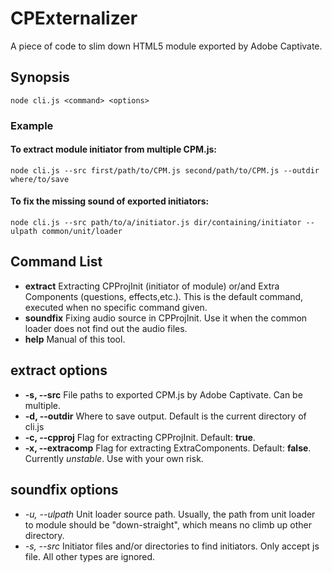 # CPExternalizer
A piece of code to slim down HTML5 module exported by Adobe Captivate.
## Synopsis
    node cli.js <command> <options>
### Example
#### To extract module initiator from multiple CPM.js:
    node cli.js --src first/path/to/CPM.js second/path/to/CPM.js --outdir where/to/save
#### To fix the missing sound of exported initiators:
	node cli.js --src path/to/a/initiator.js dir/containing/initiator --ulpath common/unit/loader
## Command List
* **extract** Extracting CPProjInit (initiator of module) or/and Extra Components (questions, effects,etc.). This is the default command, executed when no specific command given. 
* **soundfix** Fixing audio source in CPProjInit. Use it when the common loader does not find out the audio files.
* **help** Manual of this tool.
## extract options
*  **-s, --src**                  File paths to exported CPM.js by Adobe Captivate. Can be multiple.
*  **-d, --outdir**               Where to save output. Default is the current directory of cli.js
*  **-c, --cpproj**               Flag for extracting CPProjInit. Default: **true**.
*  **-x, --extracomp**            Flag for extracting ExtraComponents. Default: **false**. Currently _unstable_. Use with your own risk.
## soundfix options
*  *-u, --ulpath*          Unit loader source path. Usually, the path from unit loader to module should be "down-straight", which means no climb up other directory.
*  *-s, --src*             Initiator files and/or directories to find initiators. Only accept js file. All other types are ignored.